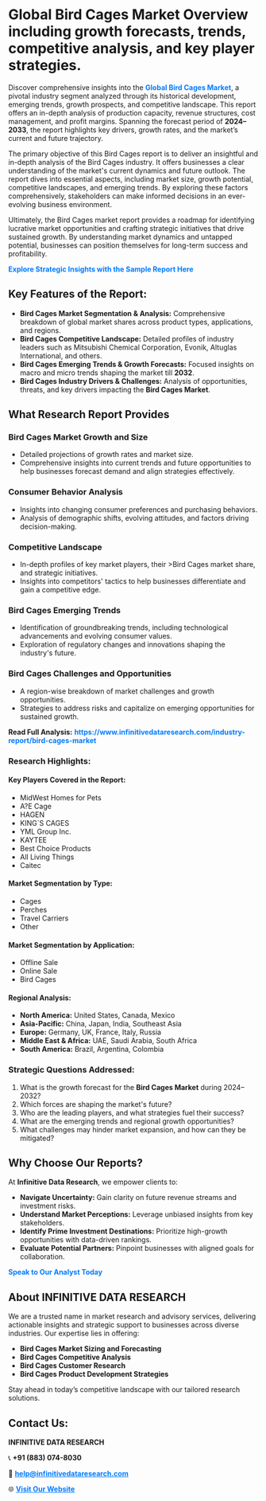 <h1>Global Bird Cages Market Overview including growth forecasts, trends, competitive analysis, and key player strategies.</h1>
<p>
Discover comprehensive insights into the 
<a href="https://www.infinitivedataresearch.com/industry-report/bird-cages-market" rel="dofollow" style="color: #007BFF; text-decoration: none;"><strong>Global Bird Cages Market</strong></a>, a pivotal industry segment analyzed through its historical development, emerging trends, growth prospects, and competitive landscape. This report offers an in-depth analysis of production capacity, revenue structures, cost management, and profit margins. Spanning the forecast period of <strong>2024–2033</strong>, the report highlights key drivers, growth rates, and the market’s current and future trajectory.
</p>
<p>
The primary objective of this Bird Cages report is to deliver an insightful and in-depth analysis of the Bird Cages industry. It offers businesses a clear understanding of the market's current dynamics and future outlook. The report dives into essential aspects, including market size, growth potential, competitive landscapes, and emerging trends. By exploring these factors comprehensively, stakeholders can make informed decisions in an ever-evolving business environment.
</p>
<p>
Ultimately, the Bird Cages market report provides a roadmap for identifying lucrative market opportunities and crafting strategic initiatives that drive sustained growth. By understanding market dynamics and untapped potential, businesses can position themselves for long-term success and profitability.
</p>
<p>
<a href="https://www.infinitivedataresearch.com/request-sample/reportId=110321" style="color: #007BFF; text-decoration: none;"><strong>Explore Strategic Insights with the Sample Report Here</strong></a>
</p>

<h2>Key Features of the Report:</h2>
<ul>
<li><strong>Bird Cages Market Segmentation & Analysis:</strong> Comprehensive breakdown of global market shares across product types, applications, and regions.</li>
<li><strong>Bird Cages Competitive Landscape:</strong> Detailed profiles of industry leaders such as Mitsubishi Chemical Corporation, Evonik, Altuglas International, and others.</li>
<li><strong>Bird Cages Emerging Trends & Growth Forecasts:</strong> Focused insights on macro and micro trends shaping the market till <strong>2032</strong>.</li>
<li><strong>Bird Cages Industry Drivers & Challenges:</strong> Analysis of opportunities, threats, and key drivers impacting the <strong>Bird Cages Market</strong>.</li>
</ul>

<h2>What Research Report Provides</h2>
<h3>Bird Cages Market Growth and Size</h3>
<ul>
<li>Detailed projections of growth rates and market size.</li>
<li>Comprehensive insights into current trends and future opportunities to help businesses forecast demand and align strategies effectively.</li>
</ul>

<h3>Consumer Behavior Analysis</h3>
<ul>
<li>Insights into changing consumer preferences and purchasing behaviors.</li>
<li>Analysis of demographic shifts, evolving attitudes, and factors driving decision-making.</li>
</ul>

<h3>Competitive Landscape</h3>
<ul>
<li>In-depth profiles of key market players, their >Bird Cages market share, and strategic initiatives.</li>
<li>Insights into competitors' tactics to help businesses differentiate and gain a competitive edge.</li>
</ul>

<h3>Bird Cages Emerging Trends</h3>
<ul>
<li>Identification of groundbreaking trends, including technological advancements and evolving consumer values.</li>
<li>Exploration of regulatory changes and innovations shaping the industry's future.</li>
</ul>

<h3>Bird Cages Challenges and Opportunities</h3>
<ul>
<li>A region-wise breakdown of market challenges and growth opportunities.</li>
<li>Strategies to address risks and capitalize on emerging opportunities for sustained growth.</li>
</ul>
<p><strong>Read Full Analysis:</strong> <a href="https://www.infinitivedataresearch.com/industry-report/bird-cages-market" rel="dofollow" style="color: #007BFF; text-decoration: none;"><strong>https://www.infinitivedataresearch.com/industry-report/bird-cages-market</strong></a></p>
<h3>Research Highlights:</h3>
<h4>Key Players Covered in the Report:</h4>
<ul><li>MidWest Homes for Pets</li><li>A?E Cage</li><li>HAGEN</li><li>KING`S CAGES</li><li>YML Group Inc.</li><li>KAYTEE</li><li>Best Choice Products</li><li>All Living Things</li><li>Caitec</li></ul>
<h4>Market Segmentation by Type:</h4>
<ul><li>Cages</li><li>Perches</li><li>Travel Carriers</li><li>Other</li></ul>
<h4>Market Segmentation by Application:</h4>
<ul><li>Offline Sale</li><li>Online Sale</li><li>Bird Cages</li></ul>

<h4>Regional Analysis:</h4>
<ul>
<li><strong>North America:</strong> United States, Canada, Mexico</li>
<li><strong>Asia-Pacific:</strong> China, Japan, India, Southeast Asia</li>
<li><strong>Europe:</strong> Germany, UK, France, Italy, Russia</li>
<li><strong>Middle East & Africa:</strong> UAE, Saudi Arabia, South Africa</li>
<li><strong>South America:</strong> Brazil, Argentina, Colombia</li>
</ul>

<h3>Strategic Questions Addressed:</h3>
<ol>
<li>What is the growth forecast for the <strong>Bird Cages Market</strong> during 2024–2032?</li>
<li>Which forces are shaping the market's future?</li>
<li>Who are the leading players, and what strategies fuel their success?</li>
<li>What are the emerging trends and regional growth opportunities?</li>
<li>What challenges may hinder market expansion, and how can they be mitigated?</li>
</ol>

<h2>Why Choose Our Reports?</h2>
<p>At <strong>Infinitive Data Research</strong>, we empower clients to:</p>
<ul>
<li><strong>Navigate Uncertainty:</strong> Gain clarity on future revenue streams and investment risks.</li>
<li><strong>Understand Market Perceptions:</strong> Leverage unbiased insights from key stakeholders.</li>
<li><strong>Identify Prime Investment Destinations:</strong> Prioritize high-growth opportunities with data-driven rankings.</li>
<li><strong>Evaluate Potential Partners:</strong> Pinpoint businesses with aligned goals for collaboration.</li>
</ul>
<p><a href="https://www.infinitivedataresearch.com/industry-report/bird-cages-market" rel="dofollow" style="color: #007BFF; text-decoration: none;"><strong>Speak to Our Analyst Today</strong></a></p>

<h2>About INFINITIVE DATA RESEARCH</h2>
<p>We are a trusted name in market research and advisory services, delivering actionable insights and strategic support to businesses across diverse industries. Our expertise lies in offering:</p>
<ul>
<li><strong>Bird Cages Market Sizing and Forecasting</strong></li>
<li><strong>Bird Cages Competitive Analysis</strong></li>
<li><strong>Bird Cages Customer Research</strong></li>
<li><strong>Bird Cages Product Development Strategies</strong></li>
</ul>
<p>Stay ahead in today’s competitive landscape with our tailored research solutions.</p>

<h2>Contact Us:</h2>
<p><strong>INFINITIVE DATA RESEARCH</strong></p>
<p>📞 <strong>+91 (883) 074-8030</strong></p>
<p>📧 <strong><a href="mailto:help@infinitivedataresearch.com" style="color: #007BFF;">help@infinitivedataresearch.com</a></strong></p>
<p>🌐 <strong><a href="https://www.infinitivedataresearch.com" rel="dofollow" style="color: #007BFF;">Visit Our Website</a></strong></p>